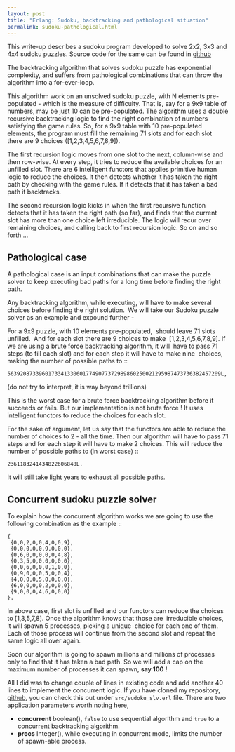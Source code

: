 ```yaml
---
layout: post
title: "Erlang: Sudoku, backtracking and pathological situation"
permalink: sudoku-pathological.html
---
```


This write-up describes a sudoku program developed to solve 2x2, 3x3 and 4x4
sudoku puzzles. Source code for the same can be found in
[github][github-link]

The backtracking algorithm that solves sudoku puzzle has exponential
complexity, and suffers from pathological combinations that can throw the
algorithm into a for-ever-loop.

This algorithm work on an unsolved sudoku puzzle, with N elements
pre-populated - which is the measure of difficulty. That is, say for a 9x9
table of numbers, may be just 10 can be pre-populated. The algorithm uses a
double recursive backtracking logic to find the right combination of numbers
satisfying the game rules. So, for a 9x9 table with 10 pre-populated elements,
the program must fill the remaining 71 slots and for each slot there are
9 choices ([1,2,3,4,5,6,7,8,9]).

The first recursion logic moves from one slot to the next, column-wise and
then row-wise. At every step, it tries to reduce the available choices for an
unfilled slot. There are 6 intelligent functors that applies primitive human
logic to reduce the choices. It then detects whether it has taken the right
path by checking with the game rules. If it detects that it has taken a bad
path it backtracks.

The second recursion logic kicks in when the first recursive function detects
that it has taken the right path (so far), and finds that the current slot has
more than one choice left irreducible. The logic will recur over remaining 
choices, and calling back to first recursion logic. So on and so forth ...

Pathological case
-----------------

A pathological case is an input combinations that can make the puzzle solver to
keep executing bad paths for a long time before finding the right path.

Any backtracking algorithm, while executing, will have to make several
choices before finding the right solution.  We will take our Sudoku puzzle
solver as an example and expound further -

For a 9x9 puzzle, with 10 elements pre-populated,  should leave 71 slots
unfilled.  And for each slot there are 9 choices to make 
[1,2,3,4,5,6,7,8,9]. If we are using a brute force backtracking algorithm, it
will  have to pass 71 steps (to fill each slot) and for each step it will have
to make nine  choices, making the number of
possible paths to ::

    56392087339601733413306017749077372989860250021295987473736382457209L,

(do not try to interpret, it is way beyond trillions)

This is the worst case for a brute force backtracking algorithm before it
succeeds or fails. But our implementation is not brute force ! It uses
intelligent functors to reduce the choices for each slot.

For the sake of argument, let us say that the functors are able to
reduce the number of choices to 2 - all the time. Then our algorithm will have
to pass 71 steps and for each step it will have to make 2 choices. This will
reduce the number of possible paths to (in worst case) ::

    2361183241434822606848L.

It will still take light years to exhaust all possible paths.

Concurrent sudoku puzzle solver
-------------------------------

To explain how the concurrent algorithm works we are going to use the
following combination as the example ::

    {
     {0,0,2,0,0,4,0,0,9},
     {0,0,0,0,0,9,0,0,0},
     {0,6,0,0,0,0,0,4,8},
     {0,3,5,0,0,0,0,0,0},
     {0,0,6,0,0,0,1,0,0},
     {0,9,0,0,0,5,0,0,4},
     {4,0,0,0,5,0,0,0,0},
     {6,0,0,0,0,2,0,0,0},
     {9,0,0,0,4,6,0,0,0}
    }.

In above case, first slot is unfilled and our functors can reduce the choices
to [1,3,5,7,8]. Once the algorithm knows that those are  irreducible choices,
it will spawn 5 processes, picking a unique  choice for each one of them.
Each of those process will continue from the second slot and repeat the same
logic all over again.

Soon our algorithm is going to spawn millions and millions of processes only to
find that it has taken a bad path. So we will add a cap on the maximum number
of processes it can spawn, **say 100** !

All I did was to change couple of lines in existing code and add another 40
lines to implement the concurrent logic. If you have cloned my repository,
[github][github-link], you can check this out under `src/sudoku_slv.erl` file.
There are two application parameters worth noting here,

- **concurrent** boolean(), `false` to use sequential algorithm and `true` to
  a concurrent backtracking algorithm.
- **procs** Integer(), while executing in concurrent mode, limits the number of
  spawn-able process.

[github-link]: https://github.com/prataprc/sudoku

